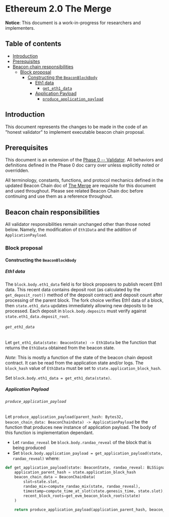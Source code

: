 # Ethereum 2.0 The Merge

**Notice**: This document is a work-in-progress for researchers and implementers.

## Table of contents

<!-- TOC -->
<!-- START doctoc generated TOC please keep comment here to allow auto update -->
<!-- DON'T EDIT THIS SECTION, INSTEAD RE-RUN doctoc TO UPDATE -->

- [Introduction](#introduction)
- [Prerequisites](#prerequisites)
- [Beacon chain responsibilities](#beacon-chain-responsibilities)
  - [Block proposal](#block-proposal)
    - [Constructing the `BeaconBlockBody`](#constructing-the-beaconblockbody)
      - [Eth1 data](#eth1-data)
        - [`get_eth1_data`](#get_eth1_data)
      - [Application Payload](#application-payload)
        - [`produce_application_payload`](#produce_application_payload)

<!-- END doctoc generated TOC please keep comment here to allow auto update -->
<!-- /TOC -->

## Introduction

This document represents the changes to be made in the code of an "honest validator" to implement executable beacon chain proposal.

## Prerequisites

This document is an extension of the [Phase 0 -- Validator](../phase0/validator.md). All behaviors and definitions defined in the Phase 0 doc carry over unless explicitly noted or overridden.

All terminology, constants, functions, and protocol mechanics defined in the updated Beacon Chain doc of [The Merge](./beacon-chain.md) are requisite for this document and used throughout. Please see related Beacon Chain doc before continuing and use them as a reference throughout.

## Beacon chain responsibilities

All validator responsibilities remain unchanged other than those noted below. Namely, the modification of `Eth1Data` and the addition of `ApplicationPayload`.

### Block proposal

#### Constructing the `BeaconBlockBody`

##### Eth1 data

The `block.body.eth1_data` field is for block proposers to publish recent Eth1 data. This recent data contains deposit root (as calculated by the `get_deposit_root()` method of the deposit contract) and deposit count after processing of the parent block. The fork choice verifies Eth1 data of a block, then `state.eth1_data` updates immediately allowing new deposits to be processed. Each deposit in `block.body.deposits` must verify against `state.eth1_data.deposit_root`.

###### `get_eth1_data`

Let `get_eth1_data(state: BeaconState) -> Eth1Data` be the function that returns the `Eth1Data` obtained from the beacon state.

*Note*: This is mostly a function of the state of the beacon chain deposit contract. It can be read from the application state and/or logs. The `block_hash` value of `Eth1Data` must be set to `state.application_block_hash`.

Set `block.body.eth1_data = get_eth1_data(state)`.


##### Application Payload

###### `produce_application_payload`

Let `produce_application_payload(parent_hash: Bytes32, beacon_chain_data: BeaconChainData) -> ApplicationPayload` be the function that produces new instance of application payload.
The body of this function is implementation dependant.

* Let `randao_reveal` be `block.body.randao_reveal` of the block that is being produced
* Set `block.body.application_payload = get_application_payload(state, randao_reveal)` where:

```python
def get_application_payload(state: BeaconState, randao_reveal: BLSSignature) -> ApplicationPayload:   
    application_parent_hash = state.application_block_hash
    beacon_chain_data = BeaconChainData(
        slot=state.slot,
        randao_mix=compute_randao_mix(state, randao_reveal),
        timestamp=compute_time_at_slot(state.genesis_time, state.slot),
        recent_block_roots=get_evm_beacon_block_roots(state) 
    )
    
    return produce_application_payload(application_parent_hash, beacon_chain_data)
```
